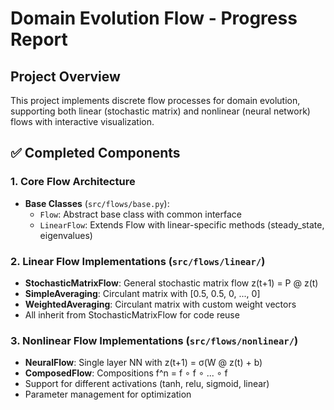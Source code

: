 # Domain Evolution Flow - Progress Report

## Project Overview

This project implements discrete flow processes for domain evolution, supporting both linear (stochastic matrix) and nonlinear (neural network) flows with interactive visualization.

## ✅ Completed Components

### 1. Core Flow Architecture
- **Base Classes** (`src/flows/base.py`):
  - `Flow`: Abstract base class with common interface
  - `LinearFlow`: Extends Flow with linear-specific methods (steady_state, eigenvalues)

### 2. Linear Flow Implementations (`src/flows/linear/`)
- **StochasticMatrixFlow**: General stochastic matrix flow z(t+1) = P @ z(t)
- **SimpleAveraging**: Circulant matrix with [0.5, 0.5, 0, ..., 0]
- **WeightedAveraging**: Circulant matrix with custom weight vectors
- All inherit from StochasticMatrixFlow for code reuse

### 3. Nonlinear Flow Implementations (`src/flows/nonlinear/`)
- **NeuralFlow**: Single layer NN with z(t+1) = σ(W @ z(t) + b)
- **ComposedFlow**: Compositions f^n = f ∘ f ∘ ... ∘ f
- Support for different activations (tanh, relu, sigmoid, linear)
- Parameter management for optimization